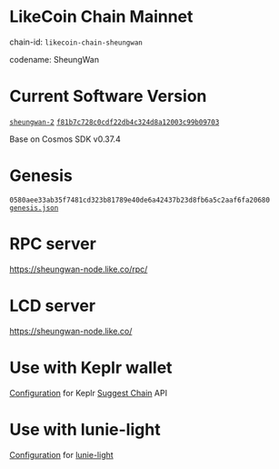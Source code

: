 LikeCoin Chain Mainnet
====
chain-id: `likecoin-chain-sheungwan`

codename: SheungWan

Current Software Version
==
[`sheungwan-2`](https://github.com/likecoin/likecoin-chain/releases/tag/sheungwan-2)  [`f81b7c728c0cdf22db4c324d8a12003c99b09703`](https://github.com/likecoin/likecoin-chain/commit/f81b7c728c0cdf22db4c324d8a12003c99b09703)

Base on Cosmos SDK v0.37.4

Genesis
==
`0580aee33ab35f7481cd323b81789e40de6a42437b23d8fb6a5c2aaf6fa20680`
 [`genesis.json`](./genesis.json)

RPC server
==
https://sheungwan-node.like.co/rpc/

LCD server
==
https://sheungwan-node.like.co/

Use with Keplr wallet
==
[Configuration](keplr.json) for Keplr [Suggest Chain](https://docs.keplr.app/api/suggest-chain.html) API

Use with lunie-light
==
[Configuration](network.json) for [lunie-light](https://github.com/likecoin/lunie-light)
